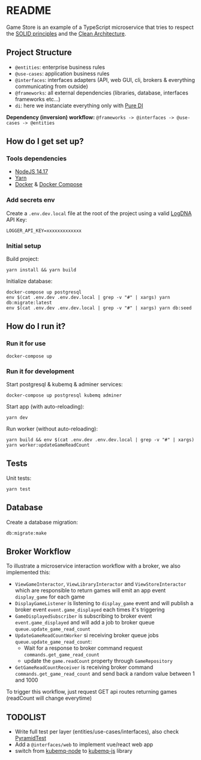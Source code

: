 # README

Game Store is an example of a TypeScript microservice that tries to respect the [SOLID principles](https://en.wikipedia.org/wiki/SOLID) and the [Clean Architecture](https://blog.cleancoder.com/uncle-bob/2012/08/13/the-clean-architecture.html).

## Project Structure

- `@entities`: enterprise business rules
- `@use-cases`: application business rules
- `@interfaces`: interfaces adapters (API, web GUI, cli, brokers & everything communicating from outside)
- `@frameworks`: all external dependencies (libraries, database, interfaces frameworks etc...)
- `di`: here we instanciate everything only with [Pure DI](https://blog.ploeh.dk/2014/06/10/pure-di/#:~:text=Pure%20DI%20is%20Dependency%20Injection,the%20term%20Poor%20Man's%20DI.&text=DI%20is%20a%20set%20of,Containers%20are%20optional%20helper%20libraries.)

**Dependency (inversion) workflow:** `@frameworks -> @interfaces -> @use-cases -> @entities`

## How do I get set up?

### Tools dependencies

- [NodeJS 14.17](https://nodejs.org/en/download/)
- [Yarn](https://yarnpkg.com/getting-started/install)
- [Docker](https://www.docker.com/products/docker-desktop) & [Docker Compose](https://docs.docker.com/compose/install/)

### Add secrets env

Create a `.env.dev.local` file at the root of the project using a valid [LogDNA](https://www.logdna.com/) API Key:

```
LOGGER_API_KEY=xxxxxxxxxxxxx
```

### Initial setup

Build project:

```
yarn install && yarn build
```

Initialize database:

```
docker-compose up postgresql
env $(cat .env.dev .env.dev.local | grep -v "#" | xargs) yarn db:migrate:latest
env $(cat .env.dev .env.dev.local | grep -v "#" | xargs) yarn db:seed
```

## How do I run it?

### Run it for use

```
docker-compose up
```

### Run it for development

Start postgresql & kubemq & adminer services:

```
docker-compose up postgresql kubemq adminer
```

Start app (with auto-reloading):

```
yarn dev
```

Run worker (without auto-reloading):

```
yarn build && env $(cat .env.dev .env.dev.local | grep -v "#" | xargs) yarn worker:updateGameReadCount
```

## Tests

Unit tests:

```
yarn test
```

## Database

Create a database migration:

```
db:migrate:make
```

## Broker Workflow

To illustrate a microservice interaction workflow with a broker, we also implemented this:

- `ViewGameInteractor`, `ViewLibraryInteractor` and `ViewStoreInteractor` which are responsible to return games will emit an app event `display_game` for each game
- `DisplayGameListener` is listening to `display_game` event and will publish a broker event `event.game_displayed` each times it's triggering
- `GameDisplayedSubscriber` is subscribing to broker event `event.game_displayed` and will add a job to broker queue `queue.update_game_read_count`
- `UpdateGameReadCountWorker` si receiving broker queue jobs `queue.update_game_read_count`:
  - Wait for a response to broker command request `commands.get_game_read_count`
  - update the `game.readCount` property through `GameRepository`
- `GetGameReadCountReceiver` is receiving broker command `commands.get_game_read_count` and send back a random value between 1 and 1000

To trigger this workflow, just request GET api routes returning games (readCount will change everytime)

## TODOLIST

- Write full test per layer (entities/use-cases/interfaces), also check [PyramidTest](https://martinfowler.com/bliki/TestPyramid.html)
- Add a `@interfaces/web` to implement vue/react web app
- switch from [kubemq-node](https://github.com/kubemq-io/kubemq-node) to [kubemq-js](https://github.com/kubemq-io/kubemq-js) library
